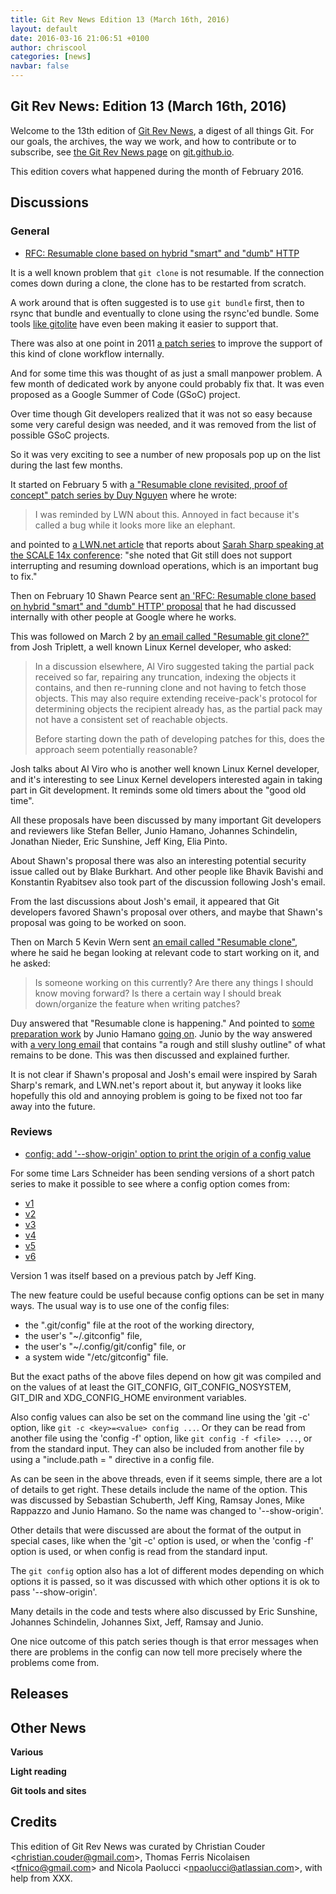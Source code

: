 ```yaml
---
title: Git Rev News Edition 13 (March 16th, 2016)
layout: default
date: 2016-03-16 21:06:51 +0100
author: chriscool
categories: [news]
navbar: false
---
```


## Git Rev News: Edition 13 (March 16th, 2016)

Welcome to the 13th edition of [Git Rev News](http://git.github.io/rev_news/rev_news.html),
a digest of all things Git. For our goals, the archives, the way we work, and how to contribute or to
subscribe, see [the Git Rev News page](http://git.github.io/rev_news/rev_news.html) on [git.github.io](http://git.github.io).

This edition covers what happened during the month of February 2016.

## Discussions

### General

* [RFC: Resumable clone based on hybrid "smart" and "dumb" HTTP](http://thread.gmane.org/gmane.comp.version-control.git/285921/)

It is a well known problem that `git clone` is not resumable. If the
connection comes down during a clone, the clone has to be restarted
from scratch.

A work around that is often suggested is to use `git bundle` first, then
to rsync that bundle and eventually to clone using the rsync'ed bundle. Some
tools [like gitolite](http://thread.gmane.org/gmane.comp.version-control.git/235040/) have even been making it easier to support that.

There was also at one point in 2011
[a patch series](http://thread.gmane.org/gmane.comp.version-control.git/185196/)
to improve the support of this kind of clone workflow internally.

And for some time this was thought of as just a small manpower problem. A
few month of dedicated work by anyone could probably fix that. It was
even proposed as a Google Summer of Code (GSoC) project.

Over time though Git developers realized that it was not so easy
because some very careful design was needed, and it was removed from
the list of possible GSoC projects.

So it was very exciting to see a number of new proposals pop up on the
list during the last few months.

It started on February 5 with
[a "Resumable clone revisited, proof of concept" patch series by Duy Nguyen](http://thread.gmane.org/gmane.comp.version-control.git/285555/)
where he wrote:

> I was reminded by LWN about this. Annoyed in fact because it's
> called a bug while it looks more like an elephant.

and pointed to [a LWN.net article](https://lwn.net/Articles/674392/)
that reports about
[Sarah Sharp speaking at the SCALE 14x conference](https://www.socallinuxexpo.org/scale/14x/presentations/improving-diversity-maslows-hierarchy-needs):
"she noted that Git still does not support interrupting and resuming
download operations, which is an important bug to fix."

Then on February 10 Shawn Pearce sent
[an 'RFC: Resumable clone based on hybrid "smart" and "dumb" HTTP' proposal](http://thread.gmane.org/gmane.comp.version-control.git/285921/)
that he had discussed internally with other people at Google where he works.

This was followed on March 2 by
[an email called "Resumable git clone?"](http://thread.gmane.org/gmane.comp.version-control.git/288088/)
from Josh Triplett, a well known Linux Kernel developer, who asked:

> In a discussion elsewhere, Al Viro suggested taking the partial pack
> received so far, repairing any truncation, indexing the objects it
> contains, and then re-running clone and not having to fetch those
> objects.  This may also require extending receive-pack's protocol for
> determining objects the recipient already has, as the partial pack may
> not have a consistent set of reachable objects.
>
> Before starting down the path of developing patches for this, does the
> approach seem potentially reasonable?

Josh talks about Al Viro who is another well known Linux Kernel
developer, and it's interesting to see Linux Kernel developers
interested again in taking part in Git development. It reminds some
old timers about the "good old time".

All these proposals have been discussed by many important Git
developers and reviewers like Stefan Beller, Junio Hamano, Johannes
Schindelin, Jonathan Nieder, Eric Sunshine, Jeff King, Elia Pinto.

About Shawn's proposal there was also an interesting potential
security issue called out by Blake Burkhart. And other people like
Bhavik Bavishi and Konstantin Ryabitsev also took part of the
discussion following Josh's email.

From the last discussions about Josh's email, it appeared that Git
developers favored Shawn's proposal over others, and maybe that
Shawn's proposal was going to be worked on soon.

Then on March 5 Kevin Wern sent
[an email called "Resumable clone"](http://thread.gmane.org/gmane.comp.version-control.git/288306/),
where he said he began looking at relevant code to start working on it, and he asked:

> Is someone working on this currently?  Are there any things I should
> know moving forward?  Is there a certain way I should break
> down/organize the feature when writing patches?

Duy answered that "Resumable clone is happening." And pointed to
[some preparation work](http://thread.gmane.org/gmane.comp.version-control.git/288205/focus=288222)
by Junio Hamano [going on](http://thread.gmane.org/gmane.comp.version-control.git/288080/focus=288150).
Junio by the way answered with
[a very long email](http://thread.gmane.org/gmane.comp.version-control.git/288306/focus=288317)
that contains "a rough and still slushy outline" of what remains to be
done. This was then discussed and explained further.

It is not clear if Shawn's proposal and Josh's email were inspired by
Sarah Sharp's remark, and LWN.net's report about it, but anyway it
looks like hopefully this old and annoying problem is going to be
fixed not too far away into the future.

### Reviews

* [config: add '--show-origin' option to print the origin of a config value](http://thread.gmane.org/gmane.comp.version-control.git/286198/)

For some time Lars Schneider has been sending versions of a short
patch series to make it possible to see where a config option comes
from:

- [v1](http://thread.gmane.org/gmane.comp.version-control.git/285553/)
- [v2](http://thread.gmane.org/gmane.comp.version-control.git/285894/)
- [v3](http://thread.gmane.org/gmane.comp.version-control.git/286110/)
- [v4](http://thread.gmane.org/gmane.comp.version-control.git/286197/)
- [v5](http://thread.gmane.org/gmane.comp.version-control.git/286485/)
- [v6](http://thread.gmane.org/gmane.comp.version-control.git/286672/)

Version 1 was itself based on a previous patch by Jeff King.

The new feature could be useful because config options can be set in
many ways. The usual way is to use one of the config files:

- the ".git/config" file at the root of the working directory,
- the user's "~/.gitconfig" file,
- the user's "~/.config/git/config" file, or
- a system wide "/etc/gitconfig" file.

But the exact paths of the above files depend on how git was compiled
and on the values of at least the GIT_CONFIG, GIT_CONFIG_NOSYSTEM,
GIT_DIR and XDG_CONFIG_HOME environment variables.

Also config values can also be set on the command line using the 'git
-c' option, like `git -c <key>=<value> config ...`. Or they can be
read from another file using the 'config -f' option, like `git config
-f <file> ...`, or from the standard input. They can also be included
from another file by using a "include.path = <path>" directive in a
config file.

As can be seen in the above threads, even if it seems simple, there
are a lot of details to get right. These details include the name of
the option. This was discussed by Sebastian Schuberth, Jeff King,
Ramsay Jones, Mike Rappazzo and Junio Hamano. So the name was changed
to '--show-origin'.

Other details that were discussed are about the format of the output
in special cases, like when the 'git -c' option is used, or when the
'config -f' option is used, or when config is read from the standard
input.

The `git config` option also has a lot of different modes depending on
which options it is passed, so it was discussed with which other
options it is ok to pass '--show-origin'.

Many details in the code and tests where also discussed by Eric
Sunshine, Johannes Schindelin, Johannes Sixt, Jeff, Ramsay and Junio.

One nice outcome of this patch series though is that error messages
when there are problems in the config can now tell more precisely
where the problems come from.

<!---
### Support
-->

## Releases


## Other News

__Various__


__Light reading__


__Git tools and sites__


## Credits

This edition of Git Rev News was curated by Christian Couder &lt;<christian.couder@gmail.com>&gt;,
Thomas Ferris Nicolaisen &lt;<tfnico@gmail.com>&gt; and Nicola Paolucci &lt;<npaolucci@atlassian.com>&gt;,
with help from XXX.
